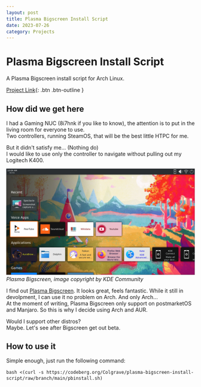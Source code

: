 ```yaml
---
layout: post
title: Plasma Bigscreen Install Script
date: 2023-07-26
category: Projects
---
```

# Plasma Bigscreen Install Script
A Plasma Bigscreen install script for Arch Linux. 

[Project Link](https://codeberg.org/Colgrave/plasma-bigscreen-install-script){: .btn .btn-outline }

## How did we get here
I had a Gaming NUC (8i7hnk if you like to know), the attention is to put in the living room for everyone to use.  
Two controllers, running SteamOS, that will be the best little HTPC for me.  

But it didn't satisfy me... (Nothing do)  
I would like to use only the controller to navigate without pulling out my Logitech K400.  

![plasma-bigscreen](/assets/screenshot-1.webp)
*Plasma Bigscreen, image copyright by KDE Community*

I find out [Plasma Bigscreen](https://plasma-bigscreen.org/). It looks great, feels fantastic. While it still in devolpment, I can use it no problem on Arch. And only Arch...  
At the moment of writing, Plasma Bigscreen only support on postmarketOS and Manjaro. So this is why I decide using Arch and AUR.  

Would I support other distros?  
Maybe. Let's see after Bigscreen get out beta.  

## How to use it
Simple enough, just run the following command: 
```
bash <(curl -s https://codeberg.org/Colgrave/plasma-bigscreen-install-script/raw/branch/main/pbinstall.sh)
```

<script src="https://utteranc.es/client.js"
        repo="Colgrave34/Colgrave34.github.io"
        issue-term="pathname"
        label="Comment"
        theme="github-dark"
        crossorigin="anonymous"
        async>
</script>